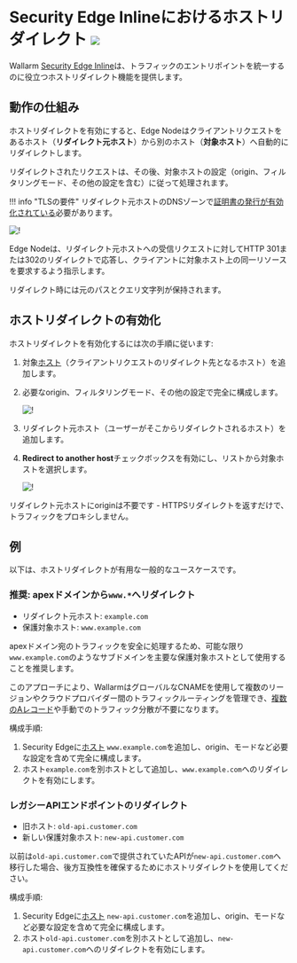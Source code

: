 # Security Edge Inlineにおけるホストリダイレクト <a href="../../../../about-wallarm/subscription-plans/#security-edge-paid-plan"><img src="../../../../images/security-edge-tag.svg" style="border: none;"></a>

Wallarm [Security Edge Inline](deployment.md)は、トラフィックのエントリポイントを統一するのに役立つホストリダイレクト機能を提供します。

## 動作の仕組み

ホストリダイレクトを有効にすると、Edge Nodeはクライアントリクエストをあるホスト（**リダイレクト元ホスト**）から別のホスト（**対象ホスト**）へ自動的にリダイレクトします。

リダイレクトされたリクエストは、その後、対象ホストの設定（origin、フィルタリングモード、その他の設定を含む）に従って処理されます。

!!! info "TLSの要件"
    リダイレクト元ホストのDNSゾーンで[証明書の発行が有効化されている](deployment.md#5-certificate-cname-configuration)必要があります。

![!](../../../images/waf-installation/security-edge/inline/host-redirection.png)

Edge Nodeは、リダイレクト元ホストへの受信リクエストに対してHTTP 301または302のリダイレクトで応答し、クライアントに対象ホスト上の同一リソースを要求するよう指示します。

リダイレクト時には元のパスとクエリ文字列が保持されます。

## ホストリダイレクトの有効化

ホストリダイレクトを有効化するには次の手順に従います:

1. 対象[ホスト](deployment.md#4-hosts)（クライアントリクエストのリダイレクト先となるホスト）を追加します。
1. 必要なorigin、フィルタリングモード、その他の設定で完全に構成します。

    ![!](../../../images/waf-installation/security-edge/inline/redirect-target-host.png)
1. リダイレクト元ホスト（ユーザーがそこからリダイレクトされるホスト）を追加します。
1. **Redirect to another host**チェックボックスを有効にし、リストから対象ホストを選択します。

    ![!](../../../images/waf-installation/security-edge/inline/redirecting-host.png)

リダイレクト元ホストにoriginは不要です - HTTPSリダイレクトを返すだけで、トラフィックをプロキシしません。

## 例

以下は、ホストリダイレクトが有用な一般的なユースケースです。

### 推奨: apexドメインから`www.*`へリダイレクト

* リダイレクト元ホスト: `example.com`
* 保護対象ホスト: `www.example.com`

apexドメイン宛のトラフィックを安全に処理するため、可能な限り`www.example.com`のようなサブドメインを主要な保護対象ホストとして使用することを推奨します。

このアプローチにより、WallarmはグローバルなCNAMEを使用して複数のリージョンやクラウドプロバイダー間のトラフィックルーティングを管理でき、[複数のAレコード](deployment.md#a-records)や手動でのトラフィック分散が不要になります。

構成手順:

1. Security Edgeに[ホスト](deployment.md#4-hosts) `www.example.com`を追加し、origin、モードなど必要な設定を含めて完全に構成します。
1. ホスト`example.com`を別ホストとして追加し、`www.example.com`へのリダイレクトを有効にします。

### レガシーAPIエンドポイントのリダイレクト

* 旧ホスト: `old-api.customer.com`
* 新しい保護対象ホスト: `new-api.customer.com`

以前は`old-api.customer.com`で提供されていたAPIが`new-api.customer.com`へ移行した場合、後方互換性を確保するためにホストリダイレクトを使用してください。

構成手順:

1. Security Edgeに[ホスト](deployment.md#4-hosts) `new-api.customer.com`を追加し、origin、モードなど必要な設定を含めて完全に構成します。
1. ホスト`old-api.customer.com`を別ホストとして追加し、`new-api.customer.com`へのリダイレクトを有効にします。